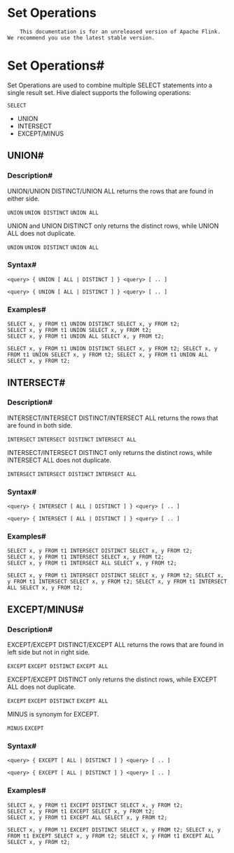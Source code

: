 # Set Operations


> 
        This documentation is for an unreleased version of Apache Flink. We recommend you use the latest stable version.
    


# Set Operations#


Set Operations are used to combine multiple SELECT statements into a single result set.
Hive dialect supports the following operations:

`SELECT`
* UNION
* INTERSECT
* EXCEPT/MINUS

## UNION#


### Description#


UNION/UNION DISTINCT/UNION ALL returns the rows that are found in either side.

`UNION`
`UNION DISTINCT`
`UNION ALL`

UNION and UNION DISTINCT only returns the distinct rows, while UNION ALL does not duplicate.

`UNION`
`UNION DISTINCT`
`UNION ALL`

### Syntax#


```
<query> { UNION [ ALL | DISTINCT ] } <query> [ .. ]

```

`<query> { UNION [ ALL | DISTINCT ] } <query> [ .. ]
`

### Examples#


```
SELECT x, y FROM t1 UNION DISTINCT SELECT x, y FROM t2;
SELECT x, y FROM t1 UNION SELECT x, y FROM t2;
SELECT x, y FROM t1 UNION ALL SELECT x, y FROM t2;

```

`SELECT x, y FROM t1 UNION DISTINCT SELECT x, y FROM t2;
SELECT x, y FROM t1 UNION SELECT x, y FROM t2;
SELECT x, y FROM t1 UNION ALL SELECT x, y FROM t2;
`

## INTERSECT#


### Description#


INTERSECT/INTERSECT DISTINCT/INTERSECT ALL returns the rows that are found in both side.

`INTERSECT`
`INTERSECT DISTINCT`
`INTERSECT ALL`

INTERSECT/INTERSECT DISTINCT only returns the distinct rows, while INTERSECT ALL does not duplicate.

`INTERSECT`
`INTERSECT DISTINCT`
`INTERSECT ALL`

### Syntax#


```
<query> { INTERSECT [ ALL | DISTINCT ] } <query> [ .. ]

```

`<query> { INTERSECT [ ALL | DISTINCT ] } <query> [ .. ]
`

### Examples#


```
SELECT x, y FROM t1 INTERSECT DISTINCT SELECT x, y FROM t2;
SELECT x, y FROM t1 INTERSECT SELECT x, y FROM t2;
SELECT x, y FROM t1 INTERSECT ALL SELECT x, y FROM t2;

```

`SELECT x, y FROM t1 INTERSECT DISTINCT SELECT x, y FROM t2;
SELECT x, y FROM t1 INTERSECT SELECT x, y FROM t2;
SELECT x, y FROM t1 INTERSECT ALL SELECT x, y FROM t2;
`

## EXCEPT/MINUS#


### Description#


EXCEPT/EXCEPT DISTINCT/EXCEPT ALL returns the rows that are found in left side but not in right side.

`EXCEPT`
`EXCEPT DISTINCT`
`EXCEPT ALL`

EXCEPT/EXCEPT DISTINCT only returns the distinct rows, while EXCEPT ALL does not duplicate.

`EXCEPT`
`EXCEPT DISTINCT`
`EXCEPT ALL`

MINUS is synonym for EXCEPT.

`MINUS`
`EXCEPT`

### Syntax#


```
<query> { EXCEPT [ ALL | DISTINCT ] } <query> [ .. ]

```

`<query> { EXCEPT [ ALL | DISTINCT ] } <query> [ .. ]
`

### Examples#


```
SELECT x, y FROM t1 EXCEPT DISTINCT SELECT x, y FROM t2;
SELECT x, y FROM t1 EXCEPT SELECT x, y FROM t2;
SELECT x, y FROM t1 EXCEPT ALL SELECT x, y FROM t2;

```

`SELECT x, y FROM t1 EXCEPT DISTINCT SELECT x, y FROM t2;
SELECT x, y FROM t1 EXCEPT SELECT x, y FROM t2;
SELECT x, y FROM t1 EXCEPT ALL SELECT x, y FROM t2;
`